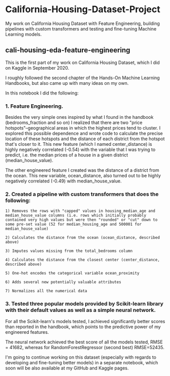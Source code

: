 # California-Housing-Dataset-Project
My work on California Housing Dataset with Feature Engineering, building pipelines with custom transformers and testing and fine-tuning Machine Learning models.

## cali-housing-eda-feature-engineering

This is the first part of my work on California Housing Dataset, which I did on Kaggle in September 2020.

I roughly followed the second chapter of the Hands-On Machine Learning Handbooks, but also came up with many ideas on my own.

In this notebook I did the following:

### 1. Feature Engineering.

Besides the very simple ones inspired by what I found in the handbook (bedrooms_fraction and so on) I realized that there are two "price hotspots"–geographical areas in which the highest prices tend to cluster. I explored this possible dependence and wrote code to calculate the precise location of these hotspots and the distance of each district from the hotspot that's closer to it. This new feature (which I named center_distance) is highly negatively correlated (-0.54) with the variable that I was trying to predict, i.e. the median prices of a house in a given district (median_house_value).

The other engineered feature I created was the distance of a district from the ocean. This new variable, ocean_distance, also turned out to be highly negatively correlated (-0.49) with median_house_value.

### 2. Created a pipeline with custom transformers that does the following:

    1) Removes the rows with "capped" values in housing_median_age and median_house_value columns (i.e. rows which initially probably contained very high values but were then "rounded" or "cut" down to some pre-set value (52 for median_housing_age and 500001 for median_house_value)
    
    2) Calculates the distance from the ocean (ocean_distance, described above)
    
    3) Imputes values missing from the total_bedrooms column
    
    4) Calculates the distance from the closest center (center_distance, described above)
    
    5) One-hot encodes the categorical variable ocean_proximity
    
    6) Adds several new potentially valuable attributes
    
    7) Normalizes all the numerical data
    
### 3. Tested three popular models provided by Scikit-learn library with their default values as well as a simple neural network.

For all the Scikit-learn's models tested, I achieved significantly better scores than reported in the handbook, which points to the predictive power of my engineered features.

The neural network achieved the best score of all the models tested, RMSE = 41682, whereas for RandomForestRegressor (second best) RMSE=52435.

I'm going to continue working on this dataset (especially with regards to developing and fine-tuning better models) in a separate notebook, which soon will be also available at my GitHub and Kaggle pages.

## 
